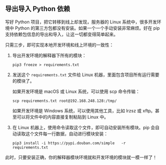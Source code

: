 ## 导出导入 Python 依赖



写好 Python 项目，把它转移到线上却发现，服务器的 Linux 系统中，很多开发环境中 Python 的第三方包都没有安装。如果一个一个手动安装非常麻烦。好在 pip 支持依赖包信息的导出和导入，让这一切都变得简单起来。

只需三步，即可实现本地开发环境和线上环境的一致性：

1. 导出开发环境的解释器下所有的模块：

   ```shell
   pip3 freeze > requirements.txt
   ```

2. 发送这个 `requirements.txt` 文件给 Linux 机器，里面包含项目所有运行需要的模块了。

   如果开发环境是 macOS 或 Linux 系统，可以使用 scp 命令传输：

   ```shell
   scp requirements.txt root@192.168.248.128:/tmp/
   ```

   如果开发环境是 Windows 系统，可以使用其他工具，比如 lrzsz 或 xftp。甚至可以将文件中的内容直接复制粘贴到 Linux 中。

3. 在 Linux 机器上，使用命令读取这个文件，即可自动安装所有模块。pip 会自动读取这个文件每一行数据，自动进行模块安装：

   ```shell
   pip3 install -i https://pypi.douban.com/simple   -r requirements.txt
   ```

此时，只要安装正确，你的解释器模块环境就和开发环境的模块就一模一样了！